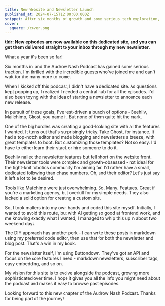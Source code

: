 ```yaml
---
title: New Website and Newsletter Launch
published_at: 2024-07-15T12:00:00.000Z
snippet: After six months of growth and some serious tech exploration, I've finally built a custom site for the Audrow Nash Podcast. No more wrestling with bloated platforms - just a clean space for all our episodes and a simple newsletter to keep you in the loop. Come check out our new digital digs!
cover:
  square: /cover.png
---
```


**tldr: New episodes are now available on this dedicated site, and you can get
them delivered straight to your inbox through my new newsletter.**

What a year it's been so far!

Six months in, and the Audrow Nash Podcast has gained some serious traction. I'm
thrilled with the incredible guests who've joined me and can't wait for the many
more to come.

When I kicked off this podcast, I didn't have a dedicated site. As questions
kept popping up, I realized I needed a central hub for all the episodes. I'd
also been toying with the idea of starting a newsletter to announce each new
release.

In pursuit of these goals, I've test-driven a bunch of options - Beehiiv,
Mailchimp, Ghost, you name it. But none of them quite hit the mark.

One of the big hurdles was creating a good-looking site with all the features I
wanted. It turns out that's surprisingly tricky. Take Ghost, for instance. It
had a top-notch editor and made blogging and newsletters a breeze, with great
templates to boot. But customizing those templates? Not so easy. I'd have to
either learn their stack or hire someone to do it.

Beehiiv nailed the newsletter features but fell short on the website front.
Their newsletter tools were complex and growth-obsessed - not ideal for the
tight-knit robotics community I'm aiming for. I'd rather have a small, dedicated
following than chase numbers. Oh, and their editor? Let's just say it left a lot
to be desired.

Tools like Mailchimp were just overwhelming. So. Many. Features. Great if you're
a marketing agency, but overkill for my simple needs. They also lacked a solid
option for creating a custom site.

So, I took matters into my own hands and coded this site myself. Initially, I
wanted to avoid this route, but with AI getting so good at frontend work, and me
knowing exactly what I wanted, I managed to whip this up in about two weekend
days.

The DIY approach has another perk - I can write these posts in markdown using my
preferred code editor, then use that for both the newsletter and blog post.
That's a win in my book.

For the newsletter itself, I'm using Buttondown. They've got an API and focus on
the core features I need - markdown newsletters, subscriber tags, easy
embedding, and so on.

My vision for this site is to evolve alongside the podcast, growing more
sophisticated over time. I hope it gives you all the info you might need about
the podcast and makes it easy to browse past episodes.

Looking forward to this new chapter of the Audrow Nash Podcast. Thanks for being
part of the journey!
